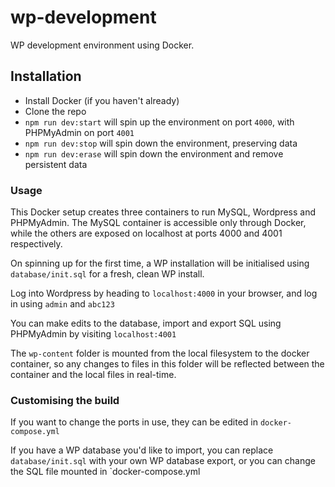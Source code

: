# wp-development

WP development environment using Docker.

## Installation

- Install Docker (if you haven't already)
- Clone the repo
- `npm run dev:start` will spin up the environment on port `4000`, with PHPMyAdmin on port `4001`
- `npm run dev:stop` will spin down the environment, preserving data
- `npm run dev:erase` will spin down the environment and remove persistent data

### Usage

This Docker setup creates three containers to run MySQL, Wordpress and PHPMyAdmin. The MySQL container is accessible only through Docker, while the others are exposed on localhost at ports 4000 and 4001 respectively.

On spinning up for the first time, a WP installation will be initialised using `database/init.sql` for a fresh, clean WP install.

Log into Wordpress by heading to `localhost:4000` in your browser, and log in using `admin` and `abc123`

You can make edits to the database, import and export SQL using PHPMyAdmin by visiting `localhost:4001`

The `wp-content` folder is mounted from the local filesystem to the docker container, so any changes to files in this folder will be reflected between the container and the local files in real-time.

### Customising the build

If you want to change the ports in use, they can be edited in `docker-compose.yml`

If you have a WP database you'd like to import, you can replace `database/init.sql` with your own WP database export, or you can change the SQL file mounted in `docker-compose.yml
